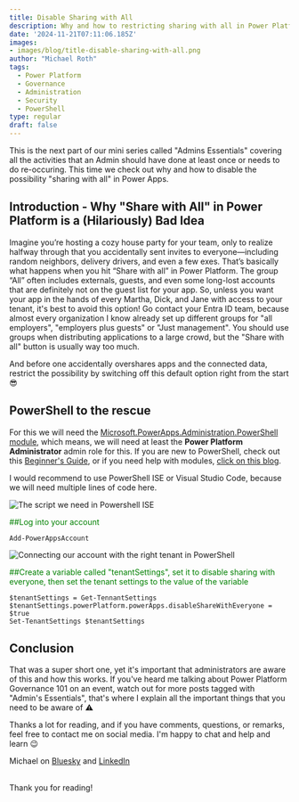 ```yaml
---
title: Disable Sharing with All
description: Why and how to restricting sharing with all in Power Platform
date: '2024-11-21T07:11:06.185Z'
images: 
- images/blog/title-disable-sharing-with-all.png
author: "Michael Roth"
tags:
  - Power Platform
  - Governance
  - Administration
  - Security
  - PowerShell
type: regular
draft: false
---
```


This is the next part of our mini series called "Admins Essentials" covering all the activities that an Admin should have done at least once or needs to do re-occuring. This time we check out why and how to disable the possibility "sharing with all" in Power Apps.

## Introduction - Why "Share with All" in Power Platform is a (Hilariously) Bad Idea

Imagine you’re hosting a cozy house party for your team, only to realize halfway through that you accidentally sent invites to everyone—including random neighbors, delivery drivers, and even a few exes. That’s basically what happens when you hit “Share with all” in Power Platform. 
The group “All” often includes externals, guests, and even some long-lost accounts that are definitely not on the guest list for your app. So, unless you want your app in the hands of every Martha, Dick, and Jane with access to your tenant, it's best to avoid this option!
Go contact your Entra ID team, because almost every organization I know already set up different groups for "all employers", "employers plus guests" or "Just management". You should use groups when distributing applications to a large crowd, but the "Share with all" button is usually way too much.

And before one accidentally overshares apps and the connected data, restrict the possibility by switching off this default option right from the start 😎

## PowerShell to the rescue

For this we will need the [Microsoft.PowerApps.Administration.PowerShell module](https://www.powershellgallery.com/packages/Microsoft.PowerApps.Administration.PowerShell/2.0.112), which means, we will need at least the **Power Platform Administrator** admin role for this.
If you are new to PowerShell, check out this [Beginner's Guide](https://www.michaelroth42.com/post/2024-04-10-getting-started-with-powershell/), or if you need help with modules, [click on this blog](https://www.michaelroth42.com/post/2024-04-16-ise-modules-and-roles-copy/).

I would recommend to use PowerShell ISE or Visual Studio Code, because we will need multiple lines of code here.

![The script we need in Powershell ISE](/images/Disable_Sharing_With_All_1.png)

<span style="color:green">##Log into your account</span>
```
Add-PowerAppsAccount
```

![Connecting our account with the right tenant in PowerShell](/images/Restore_Apps_1.png)

<span style="color:green">##Create a variable called "tenantSettings", set it to disable sharing with everyone, then set the tenant settings to the value of the variable</span>

```
$tenantSettings = Get-TennantSettings
$tenantSettings.powerPlatform.powerApps.disableShareWithEveryone = $true
Set-TenantSettings $tenantSettings
```

## Conclusion

That was a super short one, yet it's important that administrators are aware of this and how this works. If you've heard me talking about Power Platform Governance 101 on an event, watch out for more posts tagged with "Admin's Essentials", that's where I explain all the important things that you need to be aware of ⚠️

Thanks a lot for reading, and if you have comments, questions, or remarks, feel free to contact me on social media. I'm happy to chat and help and learn 😉

Michael on [Bluesky](https://bsky.app/profile/michael42.bsky.social) and [LinkedIn](https://www.linkedin.com/in/michaelroth42/)

<br> Thank you for reading!




